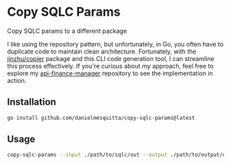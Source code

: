# Copy SQLC Params

Copy SQLC params to a different package

I like using the repository pattern, but unfortunately, in Go, you often have to duplicate code to maintain clean architecture. Fortunately, with the [jinzhu/copier](https://github.com/jinzhu/copier) package and this CLI code generation tool, I can streamline this process effectively. If you're curious about my approach, feel free to explore my [api-finance-manager](https://github.com/danielmesquitta/api-finance-manager) repository to see the implementation in action.

## Installation

```bash
go install github.com/danielmesquitta/copy-sqlc-params@latest
```

## Usage

```bash
copy-sqlc-params --input ./path/to/sqlc/out --output ./path/to/output/dir
```
